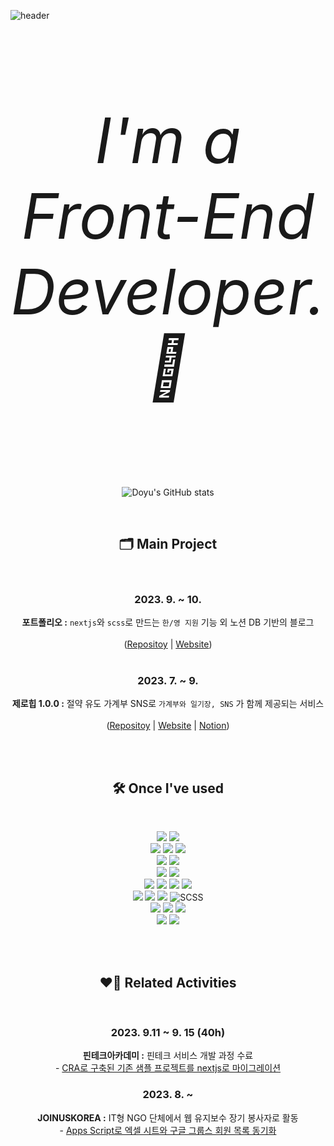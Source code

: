 
![header](https://capsule-render.vercel.app/api?type=waving&color=timeGradient&text=Code+Crafters+of+Dreams+%E2%9C%A8&animation=twinkling&fontSize=35&fontAlignY=40&fontAlign=70&height=222)

<br />

<div align="center">
<p style="font-family='Inconsolata'; font-size: 100px;"><em>I'm a Front-End Developer. 🌱</em></p><br />
  
![Doyu's GitHub stats](https://github-readme-stats.vercel.app/api?username=Doyu-Lee&show_icons=false&custom_title=👀+Doyu's+GitHub+Stats&bg_color=30,92a8d1,f7cac9&title_color=fff&text_color=fff)<br>

</div><br />

<div align="center">
<h2> 🗂 Main Project </h2>
<br />
<p>

### 2023. 9. ~ 10.
   <strong>포트폴리오 :</strong> `nextjs`와 `scss`로 만드는 `한/영 지원` 기능 외 노션 DB 기반의 블로그 <br /><br />
   ([Repositoy](https://github.com/Doyu-Lee/portfolio_doyu) | [Website](https://portfolio-doyu.vercel.app/))
   <br /><br />
### 2023. 7. ~ 9.
   <strong>제로힙 1.0.0 :</strong> 절약 유도 가계부 SNS로   `가계부와 일기장, SNS` 가 함께 제공되는 서비스 <br /><br />
   ([Repositoy](https://github.com/codestates-seb/seb44_main_016) | [Website](https://zerohip.com) | [Notion](https://valuable-trawler-3af.notion.site/913728ad13d14974bd766d780632aedc?pvs=4))

</p></div><br /><br />

<div align="center">
<h2> 🛠 Once I've used </h2>
<br />
<p>
<img src="https://img.shields.io/badge/TypeScript-%23007ACC?style=plastic&logo=typescript&logoColor=white"> 
<img src="https://img.shields.io/badge/JavaScript-%23F7DF1E?style=plastic&logo=javascript&logoColor=black"> <br />

<img src="https://img.shields.io/badge/React-%2320232a?style=plastic&logo=react&logoColor=%2361DAFB"> 
<img src="https://img.shields.io/badge/Next.js-%23000000?style=plastic&logo=next.js&logoColor=white">
<img src="https://img.shields.io/badge/Gatsby-%23663399?style=plastic&logo=gatsby&logoColor=white"> <br />

<img src="https://img.shields.io/badge/Axios-%2323F?style=plastic&logo=axios&logoColor=white"> 
<img src="https://img.shields.io/badge/Apollo-%23344CB9?style=plastic&logo=apollo-graphql&logoColor=white"> <br /> 

<img src="https://img.shields.io/badge/REST_API-%2300BFFF?style=plastic&logo=rest-api&logoColor=white"> 
<img src="https://img.shields.io/badge/GraphQL-%23E10098?style=plastic&logo=graphql&logoColor=white"> <br />

<img src="https://img.shields.io/badge/Tanstack_Query-%231a1a1a?style=plastic&logoColor=white"> 
<img src="https://img.shields.io/badge/Recoil-%231a1a1a?style=plastic&logoColor=white"> 
<img src="https://img.shields.io/badge/Redux_Toolkit-%2300BFFF?style=plastic&logo=redux&logoColor=white"> 
<img src="https://img.shields.io/badge/Redux-%23764ABC?style=plastic&logo=redux&logoColor=white"> <br />

<img src="https://img.shields.io/badge/Emotion-%23DB7093?style=plastic&logo=emotion&logoColor=white"> 
<img src="https://img.shields.io/badge/Tailwind_CSS-%231a202c?style=plastic&logo=tailwind-css&logoColor=white"> 
<img src="https://img.shields.io/badge/Styled_Components-%23DB7093?style=plastic&logo=styled-components&logoColor=white"> 
<img src="https://img.shields.io/badge/SCSS-%23CC6699?style=plastic&logo=sass&logoColor=white" alt="SCSS"> <br />

<img src="https://img.shields.io/badge/Node.js-%23339933?style=plastic&logo=node.js&logoColor=white"> 
<img src="https://img.shields.io/badge/Express.js-%23000000?style=plastic&logo=express&logoColor=white">  
<img src="https://img.shields.io/badge/Postman-FF6C37?style=plastic&logo=Postman&logoColor=white"> <br />

<img src="https://img.shields.io/badge/Git-F05032?style=plastic&logo=git&logoColor=white">
<img src="https://img.shields.io/badge/GitHub-181717?style=plastic&logo=github&logoColor=white"> <br />

</p></div><br /><br />

<div align="center">
<h2> ❤️‍🔥 Related Activities </h2>
<br />
<p>

### 2023. 9.11 ~ 9. 15 (40h)

  <strong>핀테크아카데미 :</strong> 핀테크 서비스 개발 과정 수료 <br />
  <span align="center"> - [CRA로 구축된 기존 샘플 프로젝트를 nextjs로 마이그레이션](https://github.com/Doyu-Lee/open-bank/tree/open-bank) <span>

  
### 2023. 8. ~

  <strong>JOINUSKOREA :</strong> IT형 NGO 단체에서 웹 유지보수 장기 봉사자로 활동 <br />
  <span align="center"> - [Apps Script로 엑셀 시트와 구글 그룹스 회원 목록 동기화](https://doyu-l.tistory.com/639)<span>


</p></div><br /><br />




